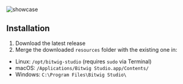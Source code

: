 ![showcase](https://github.com/user-attachments/assets/a9e8ee90-c8dc-46cd-8749-d23a6d915ec4)

## Installation

1. Download the latest release
2. Merge the downloaded `resources` folder with the existing one in:

- Linux: `/opt/bitwig-studio` (requires `sudo` via Terminal)
- macOS: `/Applications/Bitwig Studio.app/Contents/`
- Windows: `C:\Program Files\Bitwig Studio\`
